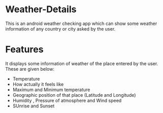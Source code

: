 # Weather-Details
This is an android weather checking app which can show some weather information of any country or city asked by the user.
# Features
It displays some information of weather of the place entered by the user. These are given below:
* Temperature
* How actually it feels like
* Maximum and Minimum temperature
* Geographic position of that place (Latitude and Longitude)
* Humidity , Pressure of atmosphere and Wind speed
* SUnrise and Sunset
